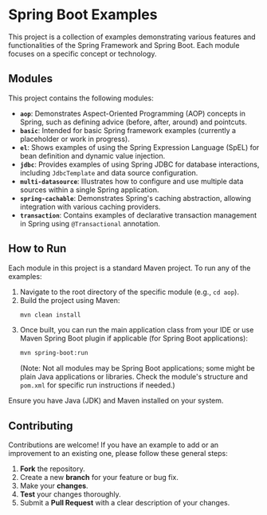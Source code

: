 # Spring Boot Examples

This project is a collection of examples demonstrating various features and functionalities of the Spring Framework and Spring Boot. Each module focuses on a specific concept or technology.

## Modules

This project contains the following modules:

*   **`aop`**: Demonstrates Aspect-Oriented Programming (AOP) concepts in Spring, such as defining advice (before, after, around) and pointcuts.
*   **`basic`**: Intended for basic Spring framework examples (currently a placeholder or work in progress).
*   **`el`**: Shows examples of using the Spring Expression Language (SpEL) for bean definition and dynamic value injection.
*   **`jdbc`**: Provides examples of using Spring JDBC for database interactions, including `JdbcTemplate` and data source configuration.
*   **`multi-datasource`**: Illustrates how to configure and use multiple data sources within a single Spring application.
*   **`spring-cachable`**: Demonstrates Spring's caching abstraction, allowing integration with various caching providers.
*   **`transaction`**: Contains examples of declarative transaction management in Spring using `@Transactional` annotation.

## How to Run

Each module in this project is a standard Maven project. To run any of the examples:

1.  Navigate to the root directory of the specific module (e.g., `cd aop`).
2.  Build the project using Maven:
    ```bash
    mvn clean install
    ```
3.  Once built, you can run the main application class from your IDE or use Maven Spring Boot plugin if applicable (for Spring Boot applications):
    ```bash
    mvn spring-boot:run
    ```
    (Note: Not all modules may be Spring Boot applications; some might be plain Java applications or libraries. Check the module's structure and `pom.xml` for specific run instructions if needed.)

Ensure you have Java (JDK) and Maven installed on your system.

## Contributing

Contributions are welcome! If you have an example to add or an improvement to an existing one, please follow these general steps:

1.  **Fork** the repository.
2.  Create a new **branch** for your feature or bug fix.
3.  Make your **changes**.
4.  **Test** your changes thoroughly.
5.  Submit a **Pull Request** with a clear description of your changes.
